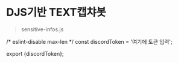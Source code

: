 # DJS기반 TEXT캡챠봇

> sensitive-infos.js

/* eslint-disable max-len */
const discordToken = '여기에 토큰 입력';

export {discordToken};
